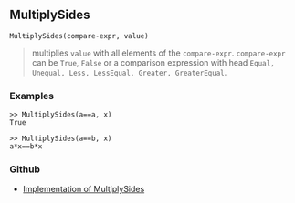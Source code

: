## MultiplySides

```
MultiplySides(compare-expr, value) 
```

> multiplies `value` with all elements of the `compare-expr`. `compare-expr` can be `True`, `False` or a comparison expression with head `Equal, Unequal, Less, LessEqual, Greater, GreaterEqual`. 

### Examples

```
>> MultiplySides(a==a, x) 
True      
 
>> MultiplySides(a==b, x)    
a*x==b*x
```
    

### Github

* [Implementation of MultiplySides](https://github.com/axkr/symja_android_library/blob/master/symja_android_library/matheclipse-core/src/main/java/org/matheclipse/core/builtin/SidesFunctions.java#L240) 

